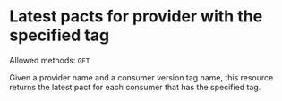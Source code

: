 # Latest pacts for provider with the specified tag

Allowed methods: `GET`

Given a provider name and a consumer version tag name, this resource returns the latest pact for each consumer that has the specified tag.
